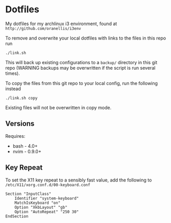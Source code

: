 # Dotfiles

My dotfiles for my archlinux i3 environment, found at `http://github.com/oranellis/i3env`

To remove and overwrite your local dotfiles with links to the files in this repo run
```
./link.sh
```
This will back up existing configurations to a `backup/` directory in this git repo (WARNING backups may be overwritten if the script is run several times).

To copy the files from this git repo to your local config, run the following instead
```
./link.sh copy
```
Existing files will not be overwritten in copy mode.

## Versions

Requires:
- bash - 4.0+
- nvim - 0.9.0+

## Key Repeat

To set the X11 key repeat to a sensibly fast value, add the following to ```/etc/X11/xorg.conf.d/00-keyboard.conf```

```
Section "InputClass"
    Identifier "system-keyboard"
    MatchIsKeyboard "on"
    Option "XkbLayout" "gb"
    Option "AutoRepeat" "250 30"
EndSection
```
